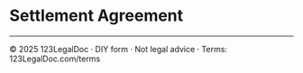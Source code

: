 # Settlement Agreement

---

© 2025 123LegalDoc · DIY form · Not legal advice · Terms: 123LegalDoc.com/terms
